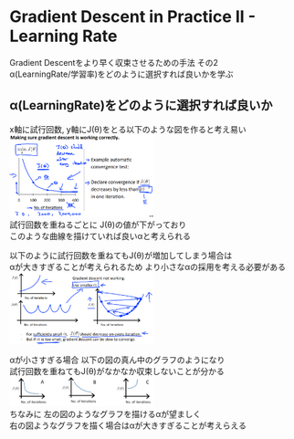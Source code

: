 # Gradient Descent in Practice II - Learning Rate
Gradient Descentをより早く収束させるための手法 その2  
α(LearningRate/学習率)をどのように選択すれば良いかを学ぶ

## α(LearningRate)をどのように選択すれば良いか
x軸に試行回数, y軸にJ(θ)をとる以下のような図を作ると考え易い  
<img src="../../img/02_04_make_sure_gradient_descent_working_correct.png" width=50%>  
試行回数を重ねるごとに J(θ)の値が下がっており  
このような曲線を描けていれば良いαと考えられる

以下のように試行回数を重ねてもJ(θ)が増加してしまう場合は  
αが大きすぎることが考えられるため より小さなαの採用を考える必要がある  
<img src="../../img/02_04_gradient_descent_too_large_learning_rate.png" width=50%>  

αが小さすぎる場合 以下の図の真ん中のグラフのようになり  
試行回数を重ねてもJ(θ)がなかなか収束しないことが分かる  
<img src="../../img/02_04_gradient_descent_learning_rate_example.png" width=50%>  
ちなみに 左の図のようなグラフを描けるαが望ましく  
右の図ようなグラフを描く場合はαが大きすぎることが考えらえる  
